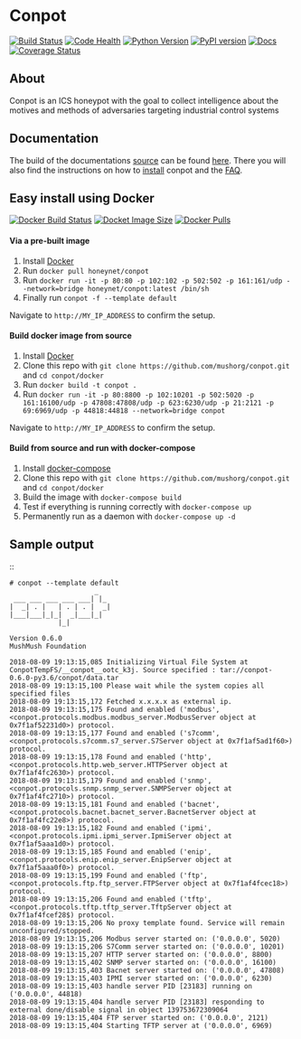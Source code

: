 # Conpot

[![Build Status](https://travis-ci.org/mushorg/conpot.svg?branch=master)](https://travis-ci.org/mushorg/conpot)
[![Code Health](https://landscape.io/github/mushorg/conpot/master/landscape.png)](https://landscape.io/github/mushorg/conpot/master)
[![Python Version](https://img.shields.io/pypi/pyversions/conpot.svg)](https://pypi.python.org/pypi/Conpot) 
[![PyPI version](https://badge.fury.io/py/Conpot.svg)](https://badge.fury.io/py/Conpot)
[![Docs](https://readthedocs.org/projects/conpot/badge/?version=latest)](https://conpot.readthedocs.io/en/latest/)
[![Coverage Status](https://coveralls.io/repos/github/mushorg/conpot/badge.svg?branch=master)](https://coveralls.io/github/mushorg/conpot?branch=master)

## About

Conpot is an ICS honeypot with the goal to collect intelligence about the motives and
methods of adversaries targeting industrial control systems

## Documentation

The build of the documentations [source](https://github.com/mushorg/conpot/tree/master/docs/source) can be found [here](https://conpot.readthedocs.io/en/latest/). There you will also find the instructions on how to [install](https://conpot.readthedocs.io/en/latest/installation/ubuntu.html) conpot and the [FAQ](https://conpot.readthedocs.io/en/latest/faq.html).

## Easy install using Docker

[![Docker Build Status](https://img.shields.io/docker/build/honeynet/conpot.svg)](https://hub.docker.com/r/honeynet/conpot)
[![Docket Image Size](https://img.shields.io/microbadger/image-size/honeynet/conpot.svg)](https://hub.docker.com/r/honeynet/conpot)
[![Docker Pulls](https://img.shields.io/docker/pulls/honeynet/conpot.svg)](https://hub.docker.com/r/honeynet/conpot)

#### Via a pre-built image

1. Install [Docker](https://docs.docker.com/engine/installation/)
2. Run `docker pull honeynet/conpot`
3. Run `docker run -it -p 80:80 -p 102:102 -p 502:502 -p 161:161/udp --network=bridge honeynet/conpot:latest /bin/sh`
4. Finally run `conpot -f --template default`

Navigate to ``http://MY_IP_ADDRESS`` to confirm the setup.

#### Build docker image from source

1. Install [Docker](https://docs.docker.com/engine/installation/)
2. Clone this repo with `git clone https://github.com/mushorg/conpot.git` and `cd conpot/docker`
3. Run `docker build -t conpot .`
4. Run `docker run -it -p 80:8800 -p 102:10201 -p 502:5020 -p 161:16100/udp -p 47808:47808/udp -p 623:6230/udp -p 21:2121 -p 69:6969/udp -p 44818:44818 --network=bridge conpot`

Navigate to `http://MY_IP_ADDRESS` to confirm the setup. 

#### Build from source and run with docker-compose

1. Install [docker-compose](https://docs.docker.com/compose/install/) 
2. Clone this repo with `git clone https://github.com/mushorg/conpot.git` and `cd conpot/docker`
3. Build the image with `docker-compose build`
4. Test if everything is running correctly with `docker-compose up`
5. Permanently run as a daemon with `docker-compose up -d`

## Sample output
::
          
    # conpot --template default  
                         _                                                                                                    
     ___ ___ ___ ___ ___| |_                                                                                                
    |  _| . |   | . | . |  _|                                                                                               
    |___|___|_|_|  _|___|_|                                                                                                 
                |_|                                                                                                         
                                                                                                                          
    Version 0.6.0                                                                                                           
    MushMush Foundation                                                                                                     

    2018-08-09 19:13:15,085 Initializing Virtual File System at ConpotTempFS/__conpot__ootc_k3j. Source specified : tar://conpot-0.6.0-py3.6/conpot/data.tar
    2018-08-09 19:13:15,100 Please wait while the system copies all specified files
    2018-08-09 19:13:15,172 Fetched x.x.x.x as external ip.
    2018-08-09 19:13:15,175 Found and enabled ('modbus', <conpot.protocols.modbus.modbus_server.ModbusServer object at 0x7f1af52231d0>) protocol.
    2018-08-09 19:13:15,177 Found and enabled ('s7comm', <conpot.protocols.s7comm.s7_server.S7Server object at 0x7f1af5ad1f60>) protocol.
    2018-08-09 19:13:15,178 Found and enabled ('http', <conpot.protocols.http.web_server.HTTPServer object at 0x7f1af4fc2630>) protocol.
    2018-08-09 19:13:15,179 Found and enabled ('snmp', <conpot.protocols.snmp.snmp_server.SNMPServer object at 0x7f1af4fc2710>) protocol.
    2018-08-09 19:13:15,181 Found and enabled ('bacnet', <conpot.protocols.bacnet.bacnet_server.BacnetServer object at 0x7f1af4fc22e8>) protocol.
    2018-08-09 19:13:15,182 Found and enabled ('ipmi', <conpot.protocols.ipmi.ipmi_server.IpmiServer object at 0x7f1af5aaa1d0>) protocol.
    2018-08-09 19:13:15,185 Found and enabled ('enip', <conpot.protocols.enip.enip_server.EnipServer object at 0x7f1af5aaa0f0>) protocol.
    2018-08-09 19:13:15,199 Found and enabled ('ftp', <conpot.protocols.ftp.ftp_server.FTPServer object at 0x7f1af4fcec18>) protocol.
    2018-08-09 19:13:15,206 Found and enabled ('tftp', <conpot.protocols.tftp.tftp_server.TftpServer object at 0x7f1af4fcef28$) protocol.
    2018-08-09 19:13:15,206 No proxy template found. Service will remain unconfigured/stopped.                                
    2018-08-09 19:13:15,206 Modbus server started on: ('0.0.0.0', 5020)                                                       
    2018-08-09 19:13:15,206 S7Comm server started on: ('0.0.0.0', 10201)                                                      
    2018-08-09 19:13:15,207 HTTP server started on: ('0.0.0.0', 8800)                                                         
    2018-08-09 19:13:15,402 SNMP server started on: ('0.0.0.0', 16100)                                                        
    2018-08-09 19:13:15,403 Bacnet server started on: ('0.0.0.0', 47808)                                                      
    2018-08-09 19:13:15,403 IPMI server started on: ('0.0.0.0', 6230)                                                         
    2018-08-09 19:13:15,403 handle server PID [23183] running on ('0.0.0.0', 44818)                                           
    2018-08-09 19:13:15,404 handle server PID [23183] responding to external done/disable signal in object 139753672309064
    2018-08-09 19:13:15,404 FTP server started on: ('0.0.0.0', 2121)                                                          
    2018-08-09 19:13:15,404 Starting TFTP server at ('0.0.0.0', 6969)
